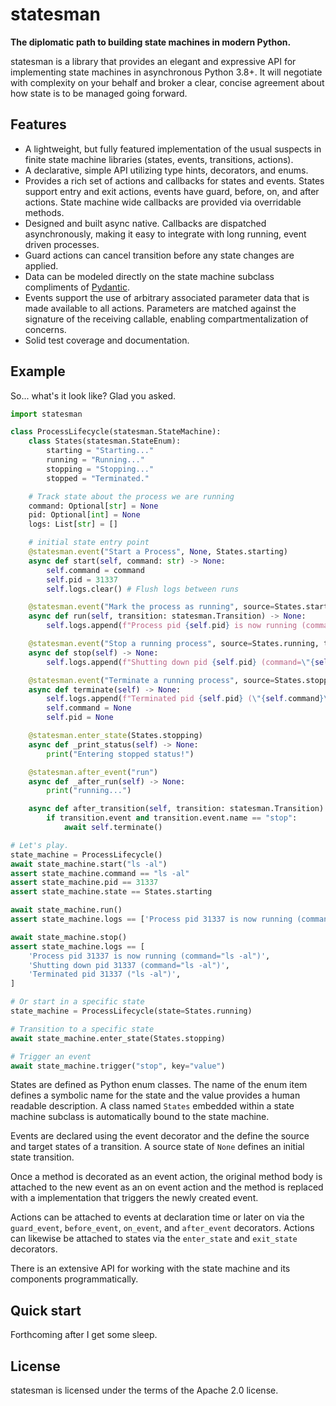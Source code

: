 # statesman

**The diplomatic path to building state machines in modern Python.**

statesman is a library that provides an elegant and expressive API for
implementing state machines in asynchronous Python 3.8+. It will negotiate
with complexity on your behalf and broker a clear, concise agreement about
how state is to be managed going forward.

## Features

* A lightweight, but fully featured implementation of the usual suspects in
  finite state machine libraries (states, events, transitions, actions).
* A declarative, simple API utilizing type hints, decorators, and enums.
* Provides a rich set of actions and callbacks for states and events. States
  support entry and exit actions, events have guard, before, on, and after
  actions. State machine wide callbacks are provided via overridable methods.
* Designed and built async native. Callbacks are dispatched asynchronously,
  making it easy to integrate with long running, event driven processes.
* Guard actions can cancel transition before any state changes are applied.
* Data can be modeled directly on the state machine subclass compliments of
  [Pydantic](https://pydantic-docs.helpmanual.io/).
* Events support the use of arbitrary associated parameter data that is made
  available to all actions. Parameters are matched against the signature of the
  receiving callable, enabling compartmentalization of concerns.
* Solid test coverage and documentation.

## Example

So... what's it look like? Glad you asked.

```python
import statesman

class ProcessLifecycle(statesman.StateMachine):
    class States(statesman.StateEnum):
        starting = "Starting..."
        running = "Running..."
        stopping = "Stopping..."
        stopped = "Terminated."

    # Track state about the process we are running
    command: Optional[str] = None
    pid: Optional[int] = None
    logs: List[str] = []

    # initial state entry point
    @statesman.event("Start a Process", None, States.starting)
    async def start(self, command: str) -> None:
        self.command = command
        self.pid = 31337
        self.logs.clear() # Flush logs between runs

    @statesman.event("Mark the process as running", source=States.starting, target=States.running)
    async def run(self, transition: statesman.Transition) -> None:
        self.logs.append(f"Process pid {self.pid} is now running (command=\"{self.command}\")")

    @statesman.event("Stop a running process", source=States.running, target=States.stopping)
    async def stop(self) -> None:
        self.logs.append(f"Shutting down pid {self.pid} (command=\"{self.command}\")")

    @statesman.event("Terminate a running process", source=States.stopping, target=States.stopped)
    async def terminate(self) -> None:
        self.logs.append(f"Terminated pid {self.pid} (\"{self.command}\")")
        self.command = None
        self.pid = None

    @statesman.enter_state(States.stopping)
    async def _print_status(self) -> None:
        print("Entering stopped status!")

    @statesman.after_event("run")
    async def _after_run(self) -> None:
        print("running...")

    async def after_transition(self, transition: statesman.Transition) -> None:
        if transition.event and transition.event.name == "stop":
            await self.terminate()

# Let's play.
state_machine = ProcessLifecycle()
await state_machine.start("ls -al")
assert state_machine.command == "ls -al"
assert state_machine.pid == 31337
assert state_machine.state == States.starting

await state_machine.run()
assert state_machine.logs == ['Process pid 31337 is now running (command="ls -al")']

await state_machine.stop()
assert state_machine.logs == [
    'Process pid 31337 is now running (command="ls -al")',
    'Shutting down pid 31337 (command="ls -al")',
    'Terminated pid 31337 ("ls -al")',
]

# Or start in a specific state
state_machine = ProcessLifecycle(state=States.running)

# Transition to a specific state
await state_machine.enter_state(States.stopping)

# Trigger an event
await state_machine.trigger("stop", key="value")
```

States are defined as Python enum classes. The name of the enum item defines a
symbolic name for the state and the value provides a human readable description.
A class named `States` embedded within a state machine subclass is automatically
bound to the state machine.

Events are declared using the event decorator and the define the source and
target states of a transition. A source state of `None` defines an initial state
transition.

Once a method is decorated as an event action, the original method body is
attached to the new event as an on event action and the method is replaced with
a implementation that triggers the newly created event.

Actions can be attached to events at declaration time or later on via the
`guard_event`, `before_event`, `on_event`, and `after_event` decorators. Actions
can likewise be attached to states via the `enter_state` and `exit_state`
decorators.

There is an extensive API for working with the state machine and its components
programmatically.

## Quick start

Forthcoming after I get some sleep.

## License

statesman is licensed under the terms of the Apache 2.0 license.
